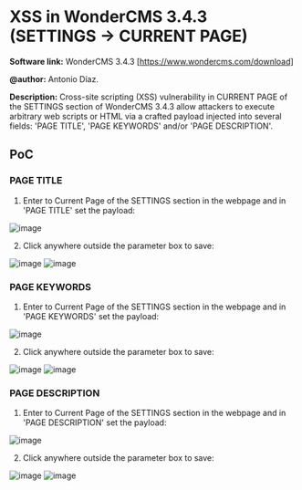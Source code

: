 # XSS in WonderCMS 3.4.3 (SETTINGS -> CURRENT PAGE)
**Software link:** WonderCMS 3.4.3 [https://www.wondercms.com/download]

**@author:** Antonio Díaz.

**Description:** Cross-site scripting (XSS) vulnerability in CURRENT PAGE of the SETTINGS section of WonderCMS 3.4.3 allow attackers to execute arbitrary web scripts or HTML via a crafted payload injected into several fields: 'PAGE TITLE', 'PAGE KEYWORDS' and/or 'PAGE DESCRIPTION'.

## PoC
### PAGE TITLE
1. Enter to Current Page of the SETTINGS section in the webpage and in 'PAGE TITLE' set the payload:

![image](https://github.com/adiapera/xss_current_page_wondercms_3.4.3/assets/165512291/d2e20e01-b7a2-401c-b1ad-9932292ea020)

2. Click anywhere outside the parameter box to save:

![image](https://github.com/adiapera/xss_current_page_wondercms_3.4.3/assets/165512291/02fafa77-0ce3-4891-9cdd-9eeae869ac85)
![image](https://github.com/adiapera/xss_current_page_wondercms_3.4.3/assets/165512291/d3b6da8e-5e3f-4c10-91f8-7f22986a4b1d)



### PAGE KEYWORDS
1. Enter to Current Page of the SETTINGS section in the webpage and in 'PAGE KEYWORDS' set the payload:

![image](https://github.com/adiapera/xss_current_page_wondercms_3.4.3/assets/165512291/fbb9ad74-e719-4789-a5e4-7e7763350868)

2. Click anywhere outside the parameter box to save:

![image](https://github.com/adiapera/xss_current_page_wondercms_3.4.3/assets/165512291/6d3ef3b4-d716-4f48-928d-6076956e0cb6)
![image](https://github.com/adiapera/xss_current_page_wondercms_3.4.3/assets/165512291/9438a992-4ec0-420b-aa5a-966d0c9b7abc)
 


### PAGE DESCRIPTION
1. Enter to Current Page of the SETTINGS section in the webpage and in 'PAGE DESCRIPTION' set the payload:

![image](https://github.com/adiapera/xss_current_page_wondercms_3.4.3/assets/165512291/ee578959-b408-4d66-bfe2-c40a2f680142)

2. Click anywhere outside the parameter box to save:

![image](https://github.com/adiapera/xss_current_page_wondercms_3.4.3/assets/165512291/9765ff15-d21c-4e40-8f59-45ba24d11f65)
![image](https://github.com/adiapera/xss_current_page_wondercms_3.4.3/assets/165512291/90d05415-2bf1-4c89-a4e1-595ea2ca6313)

 

